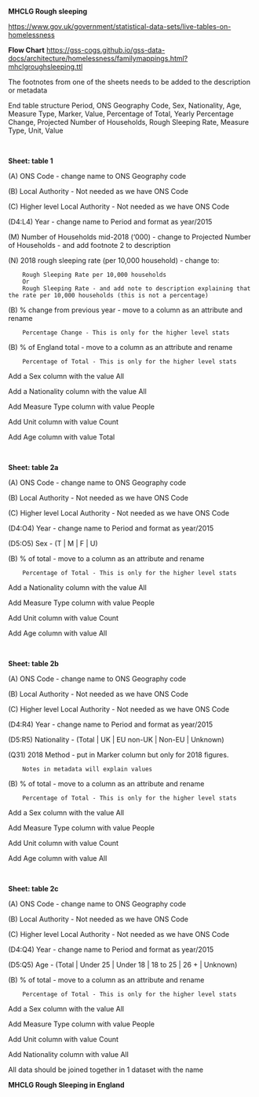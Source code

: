 **MHCLG Rough sleeping**

https://www.gov.uk/government/statistical-data-sets/live-tables-on-homelessness

**Flow Chart**
https://gss-cogs.github.io/gss-data-docs/architecture/homelessness/familymappings.html?mhclgroughsleeping.ttl

The footnotes from one of the sheets needs to be added to the description or metadata

End table structure
Period, ONS Geography Code, Sex, Nationality, Age, Measure Type, Marker, Value, Percentage of Total, Yearly Percentage Change, Projected Number of Households, Rough Sleeping Rate, Measure Type, Unit, Value

&nbsp;

**Sheet: table 1**

(A) ONS Code - change name to ONS Geography code

(B) Local Authority - Not needed as we have ONS Code

(C) Higher level Local Authority - Not needed as we have ONS Code

(D4:L4) Year - change name to Period and format as year/2015

(M) Number of Households mid-2018 (‘000) - change to 
	Projected Number of Households - and add footnote 2 to description
	
(N) 2018 rough sleeping rate (per 10,000 household) - change to:

		Rough Sleeping Rate per 10,000 households
		Or
		Rough Sleeping Rate - and add note to description explaining that the rate per 10,000 households (this is not a percentage)
	
(B) % change from previous year - move to a column as an attribute and rename 

	 	Percentage Change - This is only for the higher level stats

(B) % of England total - move to a column as an attribute and rename

		Percentage of Total - This is only for the higher level stats
	
Add a Sex column with the value All

Add a Nationality column with the value All

Add Measure Type column with value People

Add Unit column with value Count

Add Age column with value Total

&nbsp;

**Sheet: table 2a**

(A) ONS Code - change name to ONS Geography code

(B) Local Authority - Not needed as we have ONS Code

(C) Higher level Local Authority - Not needed as we have ONS Code

(D4:O4) Year - change name to Period and format as year/2015

(D5:O5) Sex - (T | M | F | U)

(B) % of total - move to a column as an attribute and rename

		Percentage of Total - This is only for the higher level stats
		
Add a Nationality column with the value All

Add Measure Type column with value People

Add Unit column with value Count

Add Age column with value All

&nbsp;

**Sheet: table 2b**

(A) ONS Code - change name to ONS Geography code

(B) Local Authority - Not needed as we have ONS Code

(C) Higher level Local Authority - Not needed as we have ONS Code

(D4:R4) Year - change name to Period and format as year/2015

(D5:R5) Nationality - (Total | UK | EU non-UK | Non-EU | Unknown)

(Q31) 2018 Method - put in Marker column but only for 2018 figures.

		Notes in metadata will explain values

(B) % of total - move to a column as an attribute and rename

		Percentage of Total - This is only for the higher level stats
		
Add a Sex column with the value All

Add Measure Type column with value People

Add Unit column with value Count

Add Age column with value All


&nbsp;

**Sheet: table 2c**

(A) ONS Code - change name to ONS Geography code

(B) Local Authority - Not needed as we have ONS Code

(C) Higher level Local Authority - Not needed as we have ONS Code

(D4:Q4) Year - change name to Period and format as year/2015

(D5:Q5) Age - (Total | Under 25 | Under 18 | 18 to 25 | 26 + | Unknown)

(B) % of total - move to a column as an attribute and rename

		Percentage of Total - This is only for the higher level stats
	
Add a Sex column with the value All

Add Measure Type column with value People

Add Unit column with value Count

Add Nationality column with value All


All data should be joined together in 1 dataset with the name

**MHCLG Rough Sleeping in England**







